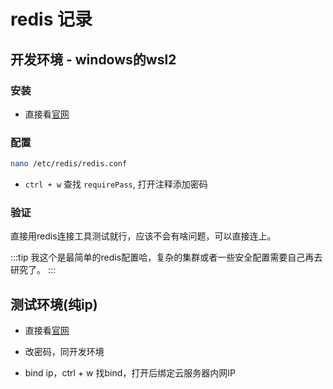 # redis 记录

## 开发环境 - windows的wsl2

### 安装
- 直接看[官网](https://redis.io/docs/latest/operate/oss_and_stack/install/archive/install-redis/install-redis-on-windows/)

### 配置

```bash
nano /etc/redis/redis.conf
```

- `ctrl + w` 查找 `requirePass`, 打开注释添加密码

### 验证

直接用redis连接工具测试就行，应该不会有啥问题，可以直接连上。

:::tip
我这个是最简单的redis配置哈，复杂的集群或者一些安全配置需要自己再去研究了。
:::

## 测试环境(纯ip)

- 直接看[官网](https://redis.io/docs/latest/operate/oss_and_stack/install/archive/install-redis/install-redis-on-linux/)

- 改密码，同开发环境

- bind ip，ctrl + w 找bind，打开后绑定云服务器内网IP
